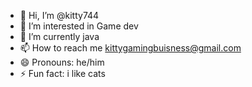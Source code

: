 - 👋 Hi, I’m @kitty744
- 👀 I’m interested in Game dev
- 🌱 I’m currently java
- 📫 How to reach me kittygamingbuisness@gmail.com
- 😄 Pronouns: he/him
- ⚡ Fun fact: i like cats
